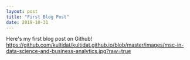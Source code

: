 ```yaml
---
layout: post
title: "First Blog Post"
date: 2019-10-31
---
```

Here's my first blog post on Github!
https://github.com/kultidat/kultidat.github.io/blob/master/images/msc-in-data-science-and-business-analytics.jpg?raw=true
